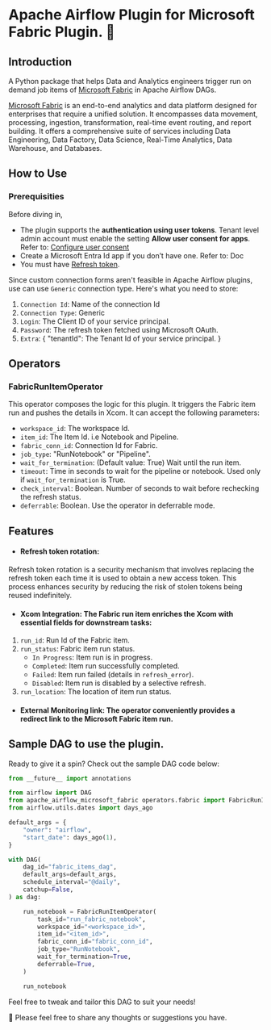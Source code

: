 # Apache Airflow Plugin for Microsoft Fabric Plugin. 🚀

## Introduction
A Python package that helps Data and Analytics engineers trigger run on demand job items of [Microsoft Fabric](https://www.microsoft.com/en-us/microsoft-fabric) in Apache Airflow DAGs. 

[Microsoft Fabric](https://www.microsoft.com/microsoft-fabric) is an end-to-end analytics and data platform designed for enterprises that require a unified solution. It encompasses data movement, processing, ingestion, transformation, real-time event routing, and report building. It offers a comprehensive suite of services including Data Engineering, Data Factory, Data Science, Real-Time Analytics, Data Warehouse, and Databases.

## How to Use

### Prerequisities
Before diving in,
* The plugin supports the <strong>authentication using user tokens</strong>. Tenant level admin account must enable the setting <strong>Allow user consent for apps</strong>. Refer to: [Configure user consent](https://learn.microsoft.com/en-us/entra/identity/enterprise-apps/configure-user-consent?pivots=portal)
* Create a Microsoft Entra Id app if you don’t have one. Refer to: Doc 
* You must have [Refresh token](https://learn.microsoft.com/en-us/entra/identity-platform/v2-oauth2-auth-code-flow#refresh-the-access-token).


Since custom connection forms aren't feasible in Apache Airflow plugins, use can use `Generic` connection type. Here's what you need to store:
1. `Connection Id`: Name of the connection Id
2. `Connection Type`: Generic
3. `Login`: The Client ID of your service principal.
4. `Password`: The refresh token fetched using Microsoft OAuth.
5. `Extra`: {
    "tenantId": The Tenant Id of your service principal.
}

## Operators
### FabricRunItemOperator
This operator composes the logic for this plugin. It triggers the Fabric item run and pushes the details in Xcom. It can accept the following parameters:

* `workspace_id`: The workspace Id.
* `item_id`: The Item Id. i.e Notebook and Pipeline.
* `fabric_conn_id`: Connection Id for Fabric.
* `job_type`: "RunNotebook" or "Pipeline".
* `wait_for_termination`: (Default value: True) Wait until the run item. 
* `timeout`: Time in seconds to wait for the pipeline or notebook. Used only if `wait_for_termination` is True.
* `check_interval`: Boolean. Number of seconds to wait before rechecking the refresh status.
* `deferrable`: Boolean. Use the operator in deferrable mode.

## Features
* #### Refresh token rotation: 
Refresh token rotation is a security mechanism that involves replacing the refresh token each time it is used to obtain a new access token. This process enhances security by reducing the risk of stolen tokens being reused indefinitely. 

* #### Xcom Integration: The Fabric run item enriches the Xcom with essential fields for downstream tasks:
1. `run_id`: Run Id of the Fabric item.
2. `run_status`: Fabric item run status.
    * `In Progress`: Item run is in progress.
    * `Completed`: Item run successfully completed.
    * `Failed`: Item run failed (details in `refresh_error`).
    * `Disabled`: Item run is disabled by a selective refresh.
3. `run_location`: The location of item run status.

* #### External Monitoring link: The operator conveniently provides a redirect link to the Microsoft Fabric item run.

## Sample DAG to use the plugin.

Ready to give it a spin? Check out the sample DAG code below:

```python
from __future__ import annotations

from airflow import DAG
from apache_airflow_microsoft_fabric operators.fabric import FabricRunItemOperator
from airflow.utils.dates import days_ago

default_args = {
    "owner": "airflow",
    "start_date": days_ago(1),
}

with DAG(
    dag_id="fabric_items_dag",
    default_args=default_args,
    schedule_interval="@daily",
    catchup=False,
) as dag:

    run_notebook = FabricRunItemOperator(
        task_id="run_fabric_notebook",
        workspace_id="<workspace_id>",
        item_id="<item_id>",
        fabric_conn_id="fabric_conn_id",
        job_type="RunNotebook",
        wait_for_termination=True,
        deferrable=True,
    )

    run_notebook

```
Feel free to tweak and tailor this DAG to suit your needs!

🌟 Please feel free to share any thoughts or suggestions you have.
